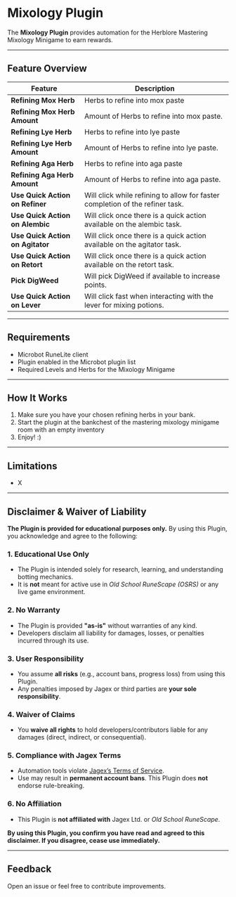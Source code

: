 # Mixology Plugin

The **Mixology Plugin** provides automation for the Herblore Mastering Mixology Minigame to earn rewards.

---

## Feature Overview

| Feature                          | Description                                                                   |
|----------------------------------|-------------------------------------------------------------------------------|
| **Refining Mox Herb**            | Herbs to refine into mox paste                                                |
| **Refining Mox Herb Amount**     | Amount of Herbs to refine into mox paste.                                     |
| **Refining Lye Herb**            | Herbs to refine into lye paste                                                |
| **Refining Lye Herb Amount**     | Amount of Herbs to refine into lye paste.                                     |
| **Refining Aga Herb**            | Herbs to refine into aga paste                                                |
| **Refining Aga Herb Amount**     | Amount of Herbs to refine into aga paste.                                     |
| **Use Quick Action on Refiner**  | Will click while refining to allow for faster completion of the refiner task. |
| **Use Quick Action on Alembic**  | Will click once there is a quick action available on the alembic task.        |
| **Use Quick Action on Agitator** | Will click once there is a quick action available on the agitator task.       |
| **Use Quick Action on Retort**   | Will click once there is a quick action available on the retort task.         |
| **Pick DigWeed**                 | Will pick DigWeed if available to increase points.                            |
| **Use Quick Action on Lever**    | Will click fast when interacting with the lever for mixing potions.           |

---

## Requirements
- Microbot RuneLite client
- Plugin enabled in the Microbot plugin list
- Required Levels and Herbs for the Mixology Minigame

---

## How It Works
1. Make sure you have your chosen refining herbs in your bank.
2. Start the plugin at the bankchest of the mastering mixology minigame room with an empty inventory
3. Enjoy! :)

---

## Limitations
- X

---

## Disclaimer & Waiver of Liability

**The Plugin is provided for educational purposes only.** By using this Plugin, you acknowledge and agree to the following:

### 1. Educational Use Only
- The Plugin is intended solely for research, learning, and understanding botting mechanics.
- It is **not** meant for active use in *Old School RuneScape (OSRS)* or any live game environment.

### 2. No Warranty
- The Plugin is provided **"as-is"** without warranties of any kind.
- Developers disclaim all liability for damages, losses, or penalties incurred through its use.

### 3. User Responsibility
- You assume **all risks** (e.g., account bans, progress loss) from using this Plugin.
- Any penalties imposed by Jagex or third parties are **your sole responsibility**.

### 4. Waiver of Claims
- You **waive all rights** to hold developers/contributors liable for any damages (direct, indirect, or consequential).

### 5. Compliance with Jagex Terms
- Automation tools violate [Jagex’s Terms of Service](https://www.jagex.com/en-GB/terms).
- Use may result in **permanent account bans**. This Plugin does **not** endorse rule-breaking.

### 6. No Affiliation
- This Plugin is **not affiliated with** Jagex Ltd. or *Old School RuneScape*.

**By using this Plugin, you confirm you have read and agreed to this disclaimer. If you disagree, cease use immediately.**

---

## Feedback
Open an issue or feel free to contribute improvements.


